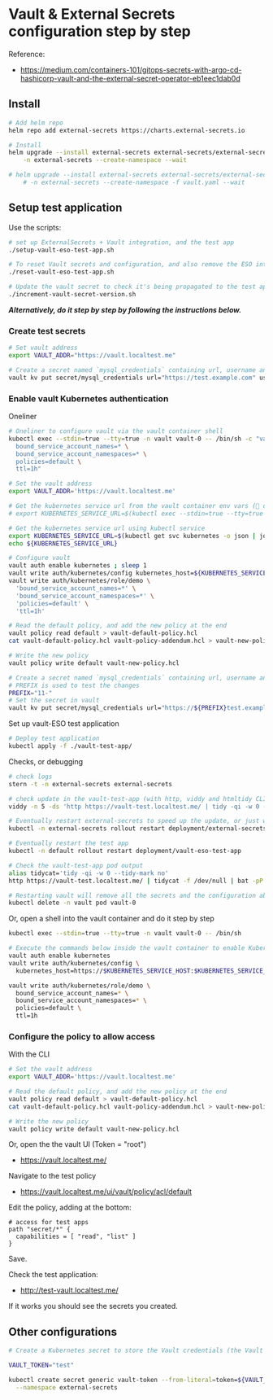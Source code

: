 # Vault & External Secrets configuration step by step

Reference:

- <https://medium.com/containers-101/gitops-secrets-with-argo-cd-hashicorp-vault-and-the-external-secret-operator-eb1eec1dab0d>

## Install

```sh
# Add helm repo
helm repo add external-secrets https://charts.external-secrets.io

# Install
helm upgrade --install external-secrets external-secrets/external-secrets \
    -n external-secrets --create-namespace --wait

# helm upgrade --install external-secrets external-secrets/external-secrets \
    # -n external-secrets --create-namespace -f vault.yaml --wait
```

## Setup test application

Use the scripts:

```sh
# set up ExternalSecrets + Vault integration, and the test app
./setup-vault-eso-test-app.sh

# To reset Vault secrets and configuration, and also remove the ESO integration and the test app
./reset-vault-eso-test-app.sh

# Update the vault secret to check it's being propagated to the test app
./increment-vault-secret-version.sh

```

___Alternatively, do it step by step by following the instructions below.___

### Create test secrets

```sh
# Set vault address
export VAULT_ADDR="https://vault.localtest.me"

# Create a secret named `mysql_credentials` containing url, username and password
vault kv put secret/mysql_credentials url="https://test.example.com" username="test-username" password="test-password"

```

### Enable vault Kubernetes authentication

Oneliner

```sh
# Oneliner to configure vault via the vault container shell
kubectl exec --stdin=true --tty=true -n vault vault-0 -- /bin/sh -c "vault auth enable kubernetes ; sleep 1 ; vault write auth/kubernetes/config kubernetes_host=https://$KUBERNETES_SERVICE_HOST:$KUBERNETES_SERVICE_PORT ; sleep 1 ; vault write auth/kubernetes/role/demo \
  bound_service_account_names=* \
  bound_service_account_namespaces=* \
  policies=default \
  ttl=1h"

# Set the vault address
export VAULT_ADDR='https://vault.localtest.me'

# Get the kubernetes service url from the vault container env vars (🚨 doesn't work)
# export KUBERNETES_SERVICE_URL=$(kubectl exec --stdin=true --tty=true -n vault vault-0 -- /bin/sh -c "echo https://$KUBERNETES_SERVICE_HOST:$KUBERNETES_SERVICE_PORT")

# Get the kubernetes service url using kubectl service
export KUBERNETES_SERVICE_URL=$(kubectl get svc kubernetes -o json | jq -r '.spec | "https://\(.clusterIP):\(.ports[] | select(.name == "https").port)"')
echo ${KUBERNETES_SERVICE_URL}

# Configure vault
vault auth enable kubernetes ; sleep 1
vault write auth/kubernetes/config kubernetes_host=${KUBERNETES_SERVICE_URL} ; sleep 1
vault write auth/kubernetes/role/demo \
  'bound_service_account_names=*' \
  'bound_service_account_namespaces=*' \
  'policies=default' \
  'ttl=1h'

# Read the default policy, and add the new policy at the end
vault policy read default > vault-default-policy.hcl
cat vault-default-policy.hcl vault-policy-addendum.hcl > vault-new-policy.hcl

# Write the new policy
vault policy write default vault-new-policy.hcl

# Create a secret named `mysql_credentials` containing url, username and password
# PREFIX is used to test the changes
PREFIX="11-"
# Set the secret in vault
vault kv put secret/mysql_credentials url="https://${PREFIX}test.example.com" username="${PREFIX}test-username" password="${PREFIX}test-password"
```

Set up vault-ESO test application

```sh
# Deploy test application
kubectl apply -f ./vault-test-app/
```

Checks, or debugging

```sh
# check logs
stern -t -n external-secrets external-secrets

# check update in the vault-test-app (with http, viddy and htmltidy CLI tools)
viddy -n 5 -ds 'http https://vault-test.localtest.me/ | tidy -qi -w 0 --tidy-mark no -f /dev/null'

# Eventually restart external-secrets to speed up the update, or just wait a bit
kubectl -n external-secrets rollout restart deployment/external-secrets

# Eventually restart the test app
kubectl -n default rollout restart deployment/vault-eso-test-app

# Check the vault-test-app pod output
alias tidycat='tidy -qi -w 0 --tidy-mark no'
http https://vault-test.localtest.me/ | tidycat -f /dev/null | bat -pP

# Restarting vault will remove all the secrets and the configuration above
kubectl delete -n vault pod vault-0
```

Or, open a shell into the vault container and do it step by step

```sh
kubectl exec --stdin=true --tty=true -n vault vault-0 -- /bin/sh

# Execute the commands below inside the vault container to enable Kubernetes auth and configure it
vault auth enable kubernetes
vault write auth/kubernetes/config \
  kubernetes_host=https://$KUBERNETES_SERVICE_HOST:$KUBERNETES_SERVICE_PORT

vault write auth/kubernetes/role/demo \
  bound_service_account_names=* \
  bound_service_account_namespaces=* \
  policies=default \
  ttl=1h
```

### Configure the policy to allow access

With the CLI

```sh
# Set the vault address
export VAULT_ADDR='https://vault.localtest.me'

# Read the default policy, and add the new policy at the end
vault policy read default > vault-default-policy.hcl
cat vault-default-policy.hcl vault-policy-addendum.hcl > vault-new-policy.hcl

# Write the new policy
vault policy write default vault-new-policy.hcl

```

Or, open the the vault UI (Token = "root")

- <https://vault.localtest.me/>

Navigate to the test policy

- <https://vault.localtest.me/ui/vault/policy/acl/default>

Edit the policy, adding at the bottom:

```hcl
# access for test apps
path "secret/*" {
  capabilities = [ "read", "list" ]
}
```

Save.

Check the test application:

- <http://test-vault.localtest.me/>

If it works you should see the secrets you created.

## Other configurations

```sh
# Create a Kubernetes secret to store the Vault credentials (the Vault token)

VAULT_TOKEN="test"

kubectl create secret generic vault-token --from-literal=token=${VAULT_TOKEN} \
  --namespace external-secrets
```
